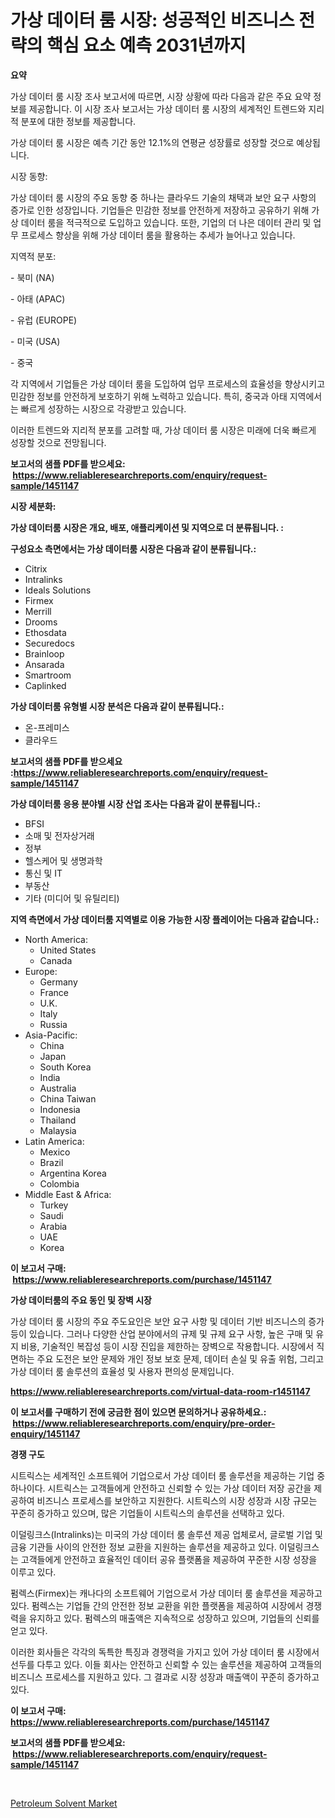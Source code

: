 <p><h1>가상 데이터 룸 시장: 성공적인 비즈니스 전략의 핵심 요소 예측 2031년까지</h1></p><p><strong>요약</strong></p>
<p><p>가상 데이터 룸 시장 조사 보고서에 따르면, 시장 상황에 따라 다음과 같은 주요 요약 정보를 제공합니다. 이 시장 조사 보고서는 가상 데이터 룸 시장의 세계적인 트렌드와 지리적 분포에 대한 정보를 제공합니다.</p><p>가상 데이터 룸 시장은 예측 기간 동안 12.1%의 연평균 성장률로 성장할 것으로 예상됩니다.</p><p>시장 동향:</p><p>가상 데이터 룸 시장의 주요 동향 중 하나는 클라우드 기술의 채택과 보안 요구 사항의 증가로 인한 성장입니다. 기업들은 민감한 정보를 안전하게 저장하고 공유하기 위해 가상 데이터 룸을 적극적으로 도입하고 있습니다. 또한, 기업의 더 나은 데이터 관리 및 업무 프로세스 향상을 위해 가상 데이터 룸을 활용하는 추세가 늘어나고 있습니다.</p><p>지역적 분포:</p><p>- 북미 (NA)</p><p>- 아태 (APAC)</p><p>- 유럽 (EUROPE)</p><p>- 미국 (USA)</p><p>- 중국</p><p>각 지역에서 기업들은 가상 데이터 룸을 도입하여 업무 프로세스의 효율성을 향상시키고 민감한 정보를 안전하게 보호하기 위해 노력하고 있습니다. 특히, 중국과 아태 지역에서는 빠르게 성장하는 시장으로 각광받고 있습니다.</p><p>이러한 트렌드와 지리적 분포를 고려할 때, 가상 데이터 룸 시장은 미래에 더욱 빠르게 성장할 것으로 전망됩니다.</p></p>
<p><strong>보고서의 샘플 PDF를 받으세요: &nbsp;<a href="https://www.reliableresearchreports.com/enquiry/request-sample/1451147">https://www.reliableresearchreports.com/enquiry/request-sample/1451147</a></strong></p>
<p><strong>시장 세분화:</strong></p>
<p><strong> 가상 데이터룸 시장은 개요, 배포, 애플리케이션 및 지역으로 더 분류됩니다. :</strong></p>
<p><strong>구성요소 측면에서는 가상 데이터룸 시장은 다음과 같이 분류됩니다.:</strong></p>
<p><ul><li>Citrix</li><li>Intralinks</li><li>Ideals Solutions</li><li>Firmex</li><li>Merrill</li><li>Drooms</li><li>Ethosdata</li><li>Securedocs</li><li>Brainloop</li><li>Ansarada</li><li>Smartroom</li><li>Caplinked</li></ul></p>
<p><strong> 가상 데이터룸 유형별 시장 분석은 다음과 같이 분류됩니다.:</strong></p>
<p><ul><li>온-프레미스</li><li>클라우드</li></ul></p>
<p><strong>보고서의 샘플 PDF를 받으세요 :<a href="https://www.reliableresearchreports.com/enquiry/request-sample/1451147">https://www.reliableresearchreports.com/enquiry/request-sample/1451147</a></strong></p>
<p><strong> 가상 데이터룸 응용 분야별 시장 산업 조사는 다음과 같이 분류됩니다.:</strong></p>
<p><ul><li>BFSI</li><li>소매 및 전자상거래</li><li>정부</li><li>헬스케어 및 생명과학</li><li>통신 및 IT</li><li>부동산</li><li>기타 (미디어 및 유틸리티)</li></ul></p>
<p><strong>지역 측면에서 가상 데이터룸 지역별로 이용 가능한 시장 플레이어는 다음과 같습니다.:</strong></p>
<p><ul>
    <li>
        North America:
        <ul>
            <li>United States</li>
            <li>Canada</li>
        </ul>
    </li>
    <li>
        Europe:
        <ul>
            <li>Germany</li>
            <li>France</li>
            <li>U.K.</li>
            <li>Italy</li>
            <li>Russia</li>
        </ul>
    </li>
    <li>
        Asia-Pacific:
        <ul>
            <li>China</li>
            <li>Japan</li>
            <li>South Korea</li>
            <li>India</li>
            <li>Australia</li>
            <li>China Taiwan</li>
            <li>Indonesia</li>
            <li>Thailand</li>
            <li>Malaysia</li>
        </ul>
    </li>
    <li>
        Latin America:
        <ul>
            <li>Mexico</li>
            <li>Brazil</li>
            <li>Argentina Korea</li>
            <li>Colombia</li>
        </ul>
    </li>
    <li>
        Middle East & Africa:
        <ul>
            <li>Turkey</li>
            <li>Saudi</li>
            <li>Arabia</li>
            <li>UAE</li>
            <li>Korea</li>
        </ul>
    </li>
    </ul></p>
<p><strong>이 보고서 구매: &nbsp;<a href="https://www.reliableresearchreports.com/purchase/1451147">https://www.reliableresearchreports.com/purchase/1451147</a></strong></p>
<p><strong>가상 데이터룸의 주요 동인 및 장벽 시장</strong></p>
<p><p>가상 데이터 룸 시장의 주요 주도요인은 보안 요구 사항 및 데이터 기반 비즈니스의 증가 등이 있습니다. 그러나 다양한 산업 분야에서의 규제 및 규제 요구 사항, 높은 구매 및 유지 비용, 기술적인 복잡성 등이 시장 진입을 제한하는 장벽으로 작용합니다. 시장에서 직면하는 주요 도전은 보안 문제와 개인 정보 보호 문제, 데이터 손실 및 유출 위험, 그리고 가상 데이터 룸 솔루션의 효율성 및 사용자 편의성 문제입니다.</p></p>
<p><strong><a href="https://www.reliableresearchreports.com/virtual-data-room-r1451147">https://www.reliableresearchreports.com/virtual-data-room-r1451147</a></strong></p>
<p><strong>이 보고서를 구매하기 전에 궁금한 점이 있으면 문의하거나 공유하세요.: &nbsp;<a href="https://www.reliableresearchreports.com/enquiry/pre-order-enquiry/1451147">https://www.reliableresearchreports.com/enquiry/pre-order-enquiry/1451147</a></strong></p>
<p><strong>경쟁 구도</strong></p>
<p><p>시트릭스는 세계적인 소프트웨어 기업으로서 가상 데이터 룸 솔루션을 제공하는 기업 중 하나이다. 시트릭스는 고객들에게 안전하고 신뢰할 수 있는 가상 데이터 저장 공간을 제공하여 비즈니스 프로세스를 보안하고 지원한다. 시트릭스의 시장 성장과 시장 규모는 꾸준히 증가하고 있으며, 많은 기업들이 시트릭스의 솔루션을 선택하고 있다.</p><p>이덜링크스(Intralinks)는 미국의 가상 데이터 룸 솔루션 제공 업체로서, 글로벌 기업 및 금융 기관들 사이의 안전한 정보 교환을 지원하는 솔루션을 제공하고 있다. 이덜링크스는 고객들에게 안전하고 효율적인 데이터 공유 플랫폼을 제공하여 꾸준한 시장 성장을 이루고 있다.</p><p>펌렉스(Firmex)는 캐나다의 소프트웨어 기업으로서 가상 데이터 룸 솔루션을 제공하고 있다. 펌렉스는 기업들 간의 안전한 정보 교환을 위한 플랫폼을 제공하여 시장에서 경쟁력을 유지하고 있다. 펌렉스의 매출액은 지속적으로 성장하고 있으며, 기업들의 신뢰를 얻고 있다.</p><p>이러한 회사들은 각각의 독특한 특징과 경쟁력을 가지고 있어 가상 데이터 룸 시장에서 선두를 다투고 있다. 이들 회사는 안전하고 신뢰할 수 있는 솔루션을 제공하여 고객들의 비즈니스 프로세스를 지원하고 있다. 그 결과로 시장 성장과 매출액이 꾸준히 증가하고 있다.</p></p>
<p><strong>이 보고서 구매: &nbsp; <a href="https://www.reliableresearchreports.com/purchase/1451147">https://www.reliableresearchreports.com/purchase/1451147</a></strong></p>
<p><strong>보고서의 샘플 PDF를 받으세요: &nbsp;<a href="https://www.reliableresearchreports.com/enquiry/request-sample/1451147">https://www.reliableresearchreports.com/enquiry/request-sample/1451147</a></strong><strong></strong></p>
<p>&nbsp;</p>
<p><p><a href="https://fearless-okapi-6c8.notion.site/Petroleum-Solvent-Market-Size-and-Growth-Market-Segmentation-Regional-and-Country-Breakdowns-and--6a81c39dba1146b28e12b7762fecf8fa">Petroleum Solvent Market</a></p></p>